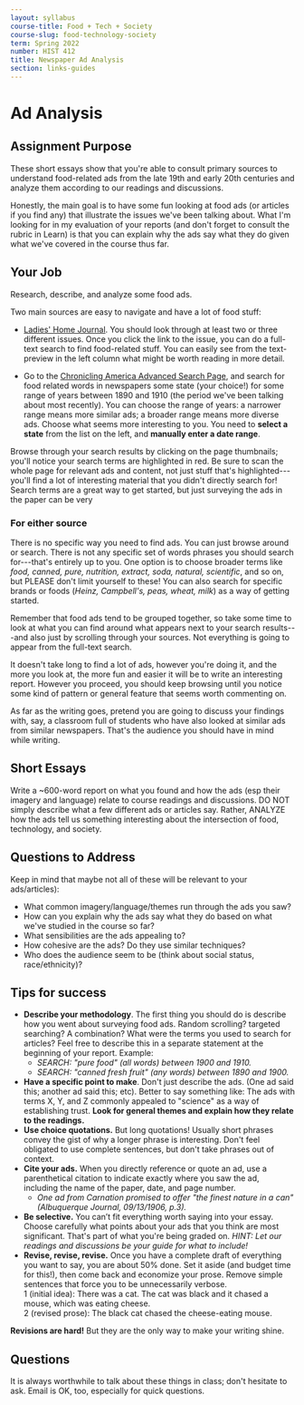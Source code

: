 ```yaml
---
layout: syllabus
course-title: Food + Tech + Society
course-slug: food-technology-society
term: Spring 2022
number: HIST 412
title: Newspaper Ad Analysis
section: links-guides
---
```


# Ad Analysis

## Assignment Purpose
These short essays show that you're able to consult primary sources to understand food-related ads from the late 19th and early 20th centuries and analyze them according to our readings and discussions.

Honestly, the main goal is to have some fun looking at food ads (or articles if you find any) that illustrate the issues we've been talking about. What I'm looking for in my evaluation of your reports (and don't forget to consult the rubric in Learn) is that you can explain why the ads say what they do given what we've covered in the course thus far.

## Your Job
Research, describe, and analyze some food ads.

Two main sources are easy to navigate and have a lot of food stuff:

- [Ladies' Home Journal](https://catalog.hathitrust.org/Record/000059808). You should look through at least two or three different issues. Once you click the link to the issue, you can do a full-text search to find food-related stuff. You can easily see from the text-preview in the left column what might be worth reading in more detail.

- Go to the [Chronicling America Advanced Search Page](http://chroniclingamerica.loc.gov/#tab=tab_advanced_search), and search for food related words in newspapers some state (your choice!) for some range of years between 1890 and 1910 (the period we've been talking about most recently). You can choose the range of years: a narrower range means more similar ads; a broader range means more diverse ads. Choose what seems more interesting to you. You need to **select a state** from the list on the left, and **manually enter a date range**.

Browse through your search results by clicking on the page thumbnails; you'll notice your search terms are highlighted in red. Be sure to scan the whole page for relevant ads and content, not just stuff that's highlighted---you'll find a lot of interesting material that you didn't directly search for! Search terms are a great way to get started, but just surveying the ads in the paper can be very


### For either source
There is no specific way you need to find ads. You can just browse around or search. There is not any specific set of words phrases you should search for---that's entirely up to you. One option is to choose broader terms like _food, canned, pure, nutrition, extract, soda, natural, scientific_, and so on, but PLEASE don't limit yourself to these! You can also search for specific brands or foods (_Heinz, Campbell's, peas, wheat, milk_) as a way of getting started.

Remember that food ads tend to be grouped together, so take some time to look at what you can find around what appears next to your search results---and also just by scrolling through your sources. Not everything is going to appear from the full-text search.

It doesn't take long to find a lot of ads, however you're doing it, and the more you look at, the more fun and easier it will be to write an interesting report. However you proceed, you should keep browsing until you notice some kind of pattern or general feature that seems worth commenting on.

As far as the writing goes, pretend you are going to discuss your findings with, say, a classroom full of students who have also looked at similar ads from similar newspapers. That's the audience you should have in mind while writing.

## Short Essays
Write a ~600-word report on what you found and how the ads (esp their imagery and language) relate to course readings and discussions. DO NOT simply describe what a few different ads or articles say. Rather, ANALYZE how the ads tell us something interesting about the intersection of food, technology, and society.

## Questions to Address
Keep in mind that maybe not all of these will be relevant to your ads/articles):
- What common imagery/language/themes run through the ads you saw?
- How can you explain why the ads say what they do based on what we've studied in the course so far?
- What sensibilities are the ads appealing to?
- How cohesive are the ads? Do they use similar techniques?
- Who does the audience seem to be (think about social status, race/ethnicity)?

## Tips for success
- **Describe your methodology**. The first thing you should do is describe how you went about surveying food ads. Random scrolling? targeted searching? A combination? What were the terms you used to search for articles? Feel free to describe this in a separate statement at the beginning of your report. Example:
  - _SEARCH: "pure food" (all words) between 1900 and 1910._
  - _SEARCH: "canned fresh fruit" (any words) between 1890 and 1900._
- **Have a specific point to make**. Don't just describe the ads. (One ad said this; another ad said this; etc). Better to say something like: The ads with terms X, Y, and Z commonly appealed to "science" as a way of establishing trust. **Look for general themes and explain how they relate to the readings.**
- **Use choice quotations.** But long quotations! Usually short phrases convey the gist of why a longer phrase is interesting. Don't feel obligated to use complete sentences, but don't take phrases out of context.  
- **Cite your ads.** When you directly reference or quote an ad, use a parenthetical citation to indicate exactly where you saw the ad, including the name of the paper, date, and page number.
  - _One ad from Carnation promised to offer "the finest nature in a can" (Albuquerque Journal, 09/13/1906, p.3)._
- **Be selective.** You can’t fit everything worth saying into your essay. Choose carefully what points about your ads that you think are most significant. That's part of what you're being graded on. _HINT: Let our readings and discussions be your guide for what to include!_
- **Revise, revise, revise.** Once you have a complete draft of everything you want to say, you are about 50% done. Set it aside (and budget time for this!), then come back and economize your prose. Remove simple sentences that force you to be unnecessarily verbose.  
  1 (initial idea): There was a cat. The cat was black and it chased a mouse, which was eating cheese.    
  2 (revised prose): The black cat chased the cheese-eating mouse.  

**Revisions are hard!** But they are the only way to make your writing shine.


## Questions
It is always worthwhile to talk about these things in class; don't hesitate to ask. Email is OK, too, especially for quick questions.
